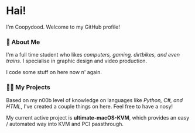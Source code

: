 # Hai!
I'm Coopydood. Welcome to my GitHub profile!

### :wave: About Me
I'm a full time student who likes *computers, gaming, dirtbikes, and even trains*. I specialise in graphic design and video production.

I code some stuff on here now n' again.

### :man_technologist: My Projects
Based on my n00b level of knowledge on languages like *Python, C#, and HTML*, I've created a couple things on here. Feel free to have a nosy!

My current active project is **ultimate-macOS-KVM**, which provides an easy / automated way into KVM and PCI passthrough.